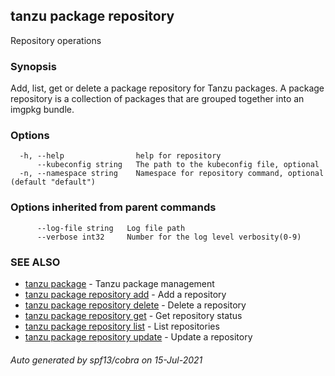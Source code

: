 ## tanzu package repository

Repository operations

### Synopsis

Add, list, get or delete a package repository for Tanzu packages. A package repository is a collection of packages that are grouped together into an imgpkg bundle.

### Options

```
  -h, --help                help for repository
      --kubeconfig string   The path to the kubeconfig file, optional
  -n, --namespace string    Namespace for repository command, optional (default "default")
```

### Options inherited from parent commands

```
      --log-file string   Log file path
      --verbose int32     Number for the log level verbosity(0-9)
```

### SEE ALSO

* [tanzu package](tanzu_package.md)     - Tanzu package management
* [tanzu package repository add](tanzu_package_repository_add.md)     - Add a repository
* [tanzu package repository delete](tanzu_package_repository_delete.md)     - Delete a repository
* [tanzu package repository get](tanzu_package_repository_get.md)     - Get repository status
* [tanzu package repository list](tanzu_package_repository_list.md)     - List repositories
* [tanzu package repository update](tanzu_package_repository_update.md)     - Update a repository

###### Auto generated by spf13/cobra on 15-Jul-2021
